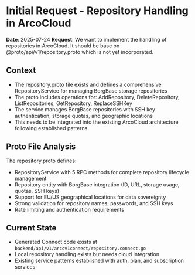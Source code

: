 # Initial Request - Repository Handling in ArcoCloud

**Date**: 2025-07-24
**Request**: We want to implement the handling of repositories in ArcoCloud. It should be base on @proto/api/v1/repository.proto which is not yet incorporated.

## Context
- The repository.proto file exists and defines a comprehensive RepositoryService for managing BorgBase storage repositories
- The proto includes operations for: AddRepository, DeleteRepository, ListRepositories, GetRepository, ReplaceSSHKey
- The service manages BorgBase repositories with SSH key authentication, storage quotas, and geographic locations
- This needs to be integrated into the existing ArcoCloud architecture following established patterns

## Proto File Analysis
The repository.proto defines:
- RepositoryService with 5 RPC methods for complete repository lifecycle management
- Repository entity with BorgBase integration (ID, URL, storage usage, quotas, SSH keys)
- Support for EU/US geographical locations for data sovereignty
- Strong validation for repository names, passwords, and SSH keys
- Rate limiting and authentication requirements

## Current State
- Generated Connect code exists at `backend/api/v1/arcov1connect/repository.connect.go`
- Local repository handling exists but needs cloud integration
- Existing service patterns established with auth, plan, and subscription services